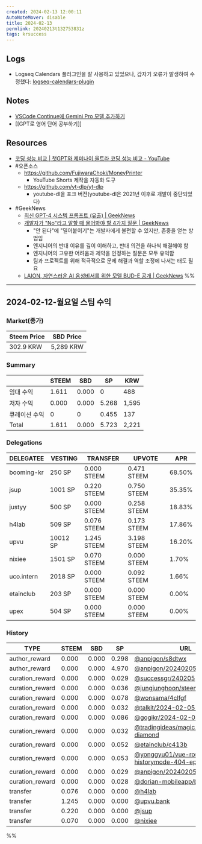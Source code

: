 ```yaml
---
created: 2024-02-13 12:00:11
AutoNoteMover: disable
title: 2024-02-13
permlink: 20240213t132753831z
tags: krsuccess
---
```


## Logs
- Logseq Calendars 플러그인을 잘 사용하고 있었으나, 갑자기 오류가 발생하여 수정했다: [logseq-calendars-plugin](https://github.com/anpigon/logseq-calendars-plugin) 

## Notes
- [VSCode Continue에 Gemini Pro 모델 추가하기](https://continue.dev/docs/reference/Model%20Providers/googlepalmapi)
- [[GPT로 영어 단어 공부하기]]

## Resources
- [코딩 성능 비교 | 챗GPT와 제미나이 울트라 코딩 성능 비교 - YouTube](https://youtu.be/-S2pNQ8IAHo?si=eMsZHvkor5O8nYCz)
- #오픈소스
	- https://github.com/FujiwaraChoki/MoneyPrinter
		- YouTube Shorts 제작을 자동화 도구
	- https://github.com/yt-dlp/yt-dlp
		- youtube-dl을 포크 버전(youtube-dl은 2021년 이후로 개발이 중단되었다)
- #GeekNews 
	- [최신 GPT-4 시스템 프롬프트 (유출) | GeekNews](https://news.hada.io/topic?id=13326)
	- [개발자가 "No"라고 말할 때 물어봐야 할 4가지 질문 | GeekNews](https://news.hada.io/topic?id=13333)
		- "안 된다"에 "밀어붙이기"는 개발자에게 불편할 수 있지만, 존중을 얻는 방법임
		- 엔지니어의 반대 이유를 깊이 이해하고, 반대 의견을 하나씩 해결해야 함
		- 엔지니어의 고유한 어려움과 제약을 인정하는 질문은 모두 유익함
		- 팀과 프로젝트를 위해 적극적으로 문제 해결과 역할 조정에 나서는 태도 필요
	- [LAION, 자연스러운 AI 음성비서를 위한 모델 BUD-E 공개 | GeekNews](https://news.hada.io/topic?id=13335)
%%
---

## 2024-02-12-월요일 스팀 수익

### Market(종가)
| Steem Price | SBD Price |
| --- | --- |
| 302.9 KRW | 5,289 KRW |

### Summary
| | STEEM | SBD | SP | KRW |
| --- | --- | --- | --- |--- |
| 임대 수익 | 1.611 | 0.000 | 0 | 488 |
| 저자 수익 | 0.000 | 0.000 | 5.268 | 1,595 |
| 큐레이션 수익 | 0 | 0 | 0.455 | 137 |
| Total | 1.611 | 0.000 | 5.723 | 2,221 |

### Delegations
| DELEGATEE | VESTING | TRANSFER | UPVOTE | APR |
| --- | --- | --- | --- | --- |
| booming-kr | 250 SP | 0.000 STEEM | 0.471 STEEM | 68.50% |
| jsup | 1001 SP | 0.220 STEEM | 0.750 STEEM | 35.35% |
| justyy | 500 SP | 0.000 STEEM | 0.258 STEEM | 18.83% |
| h4lab | 509 SP | 0.076 STEEM | 0.173 STEEM | 17.86% |
| upvu | 10012 SP | 1.245 STEEM | 3.198 STEEM | 16.20% |
| nixiee | 1501 SP | 0.070 STEEM | 0.000 STEEM | 1.70% |
| uco.intern | 2018 SP | 0.000 STEEM | 0.092 STEEM | 1.66% |
| etainclub | 203 SP | 0.000 STEEM | 0.000 STEEM | 0.00% |
| upex | 504 SP | 0.000 STEEM | 0.000 STEEM | 0.00% |

### History
| TYPE | STEEM | SBD | SP | URL |
| --- | --- | --- | --- | --- |
| author_reward | 0.000 | 0.000 | 0.298 | [@anpigon/s8dtwx](https://steemit.com/@anpigon/s8dtwx) |
| author_reward | 0.000 | 0.000 | 4.970 | [@anpigon/20240205t131456646z](https://steemit.com/@anpigon/20240205t131456646z) |
| curation_reward | 0.000 | 0.000 | 0.029 | [@successgr/240205](https://steemit.com/@successgr/240205) |
| curation_reward | 0.000 | 0.000 | 0.036 | [@jungjunghoon/steem-fest-2024](https://steemit.com/@jungjunghoon/steem-fest-2024) |
| curation_reward | 0.000 | 0.000 | 0.078 | [@wonsama/4clfgf](https://steemit.com/@wonsama/4clfgf) |
| curation_reward | 0.000 | 0.000 | 0.032 | [@talkit/2024-02-05-11506220](https://steemit.com/@talkit/2024-02-05-11506220) |
| curation_reward | 0.000 | 0.000 | 0.086 | [@gogikr/2024-02-05](https://steemit.com/@gogikr/2024-02-05) |
| curation_reward | 0.000 | 0.000 | 0.032 | [@tradingideas/magic-eden-diamond](https://steemit.com/@tradingideas/magic-eden-diamond) |
| curation_reward | 0.000 | 0.000 | 0.052 | [@etainclub/c413b](https://steemit.com/@etainclub/c413b) |
| curation_reward | 0.000 | 0.000 | 0.053 | [@yonggyu01/vue-router-historymode-404-ep01-2km](https://steemit.com/@yonggyu01/vue-router-historymode-404-ep01-2km) |
| curation_reward | 0.000 | 0.000 | 0.029 | [@anpigon/20240205t131456646z](https://steemit.com/@anpigon/20240205t131456646z) |
| curation_reward | 0.000 | 0.000 | 0.028 | [@dorian-mobileapp/blogpost-api](https://steemit.com/@dorian-mobileapp/blogpost-api) |
| transfer | 0.076 | 0.000 | 0.000 | [@h4lab](https://steemit.com/@h4lab) |
| transfer | 1.245 | 0.000 | 0.000 | [@upvu.bank](https://steemit.com/@upvu.bank) |
| transfer | 0.220 | 0.000 | 0.000 | [@jsup](https://steemit.com/@jsup) |
| transfer | 0.070 | 0.000 | 0.000 | [@nixiee](https://steemit.com/@nixiee) |

%%


